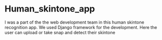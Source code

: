 # Human_skintone_app
I was a part of the the web development team in this human skintone recognition app. We used Django framework for the development. Here the user can upload or take snap and detect their skintone

